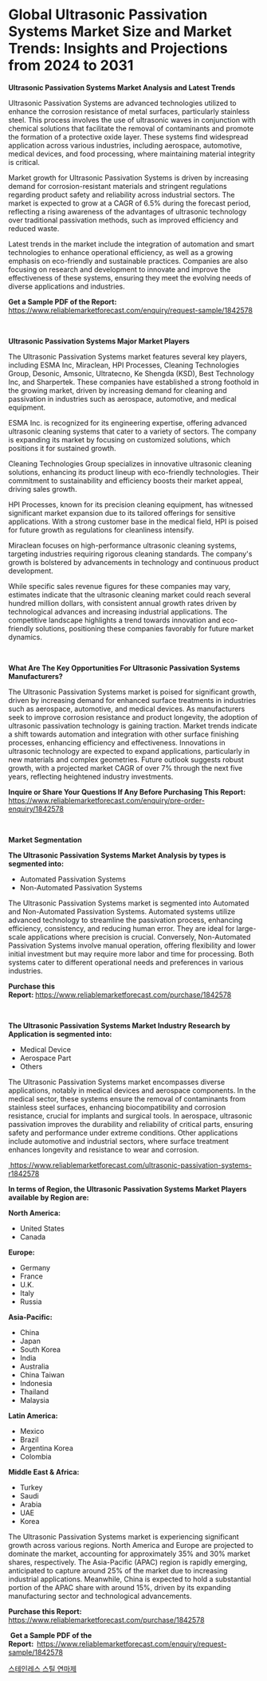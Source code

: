 <p><h1>Global Ultrasonic Passivation Systems Market Size and Market Trends: Insights and Projections from 2024 to 2031</h1></p><p><strong>Ultrasonic Passivation Systems Market Analysis and Latest Trends</strong></p>
<p><p>Ultrasonic Passivation Systems are advanced technologies utilized to enhance the corrosion resistance of metal surfaces, particularly stainless steel. This process involves the use of ultrasonic waves in conjunction with chemical solutions that facilitate the removal of contaminants and promote the formation of a protective oxide layer. These systems find widespread application across various industries, including aerospace, automotive, medical devices, and food processing, where maintaining material integrity is critical.</p><p>Market growth for Ultrasonic Passivation Systems is driven by increasing demand for corrosion-resistant materials and stringent regulations regarding product safety and reliability across industrial sectors. The market is expected to grow at a CAGR of 6.5% during the forecast period, reflecting a rising awareness of the advantages of ultrasonic technology over traditional passivation methods, such as improved efficiency and reduced waste.</p><p>Latest trends in the market include the integration of automation and smart technologies to enhance operational efficiency, as well as a growing emphasis on eco-friendly and sustainable practices. Companies are also focusing on research and development to innovate and improve the effectiveness of these systems, ensuring they meet the evolving needs of diverse applications and industries.</p></p>
<p><strong>Get a Sample PDF of the Report:&nbsp;</strong> <a href="https://www.reliablemarketforecast.com/enquiry/request-sample/1842578?utm_campaign=1080&utm_medium=2&utm_source=Github&utm_content=ia&utm_term=01012025&utm_id=ultrasonic-passivation-systems">https://www.reliablemarketforecast.com/enquiry/request-sample/1842578</a></p>
<p>&nbsp;</p>
<p><strong>Ultrasonic Passivation Systems Major Market Players</strong></p>
<p><p>The Ultrasonic Passivation Systems market features several key players, including ESMA Inc, Miraclean, HPI Processes, Cleaning Technologies Group, Desonic, Amsonic, Ultratecno, Ke Shengda (KSD), Best Technology Inc, and Sharpertek. These companies have established a strong foothold in the growing market, driven by increasing demand for cleaning and passivation in industries such as aerospace, automotive, and medical equipment.</p><p>ESMA Inc. is recognized for its engineering expertise, offering advanced ultrasonic cleaning systems that cater to a variety of sectors. The company is expanding its market by focusing on customized solutions, which positions it for sustained growth. </p><p>Cleaning Technologies Group specializes in innovative ultrasonic cleaning solutions, enhancing its product lineup with eco-friendly technologies. Their commitment to sustainability and efficiency boosts their market appeal, driving sales growth.</p><p>HPI Processes, known for its precision cleaning equipment, has witnessed significant market expansion due to its tailored offerings for sensitive applications. With a strong customer base in the medical field, HPI is poised for future growth as regulations for cleanliness intensify.</p><p>Miraclean focuses on high-performance ultrasonic cleaning systems, targeting industries requiring rigorous cleaning standards. The company's growth is bolstered by advancements in technology and continuous product development.</p><p>While specific sales revenue figures for these companies may vary, estimates indicate that the ultrasonic cleaning market could reach several hundred million dollars, with consistent annual growth rates driven by technological advances and increasing industrial applications. The competitive landscape highlights a trend towards innovation and eco-friendly solutions, positioning these companies favorably for future market dynamics.</p></p>
<p>&nbsp;</p>
<p><strong>What Are The Key Opportunities For Ultrasonic Passivation Systems Manufacturers?</strong></p>
<p><p>The Ultrasonic Passivation Systems market is poised for significant growth, driven by increasing demand for enhanced surface treatments in industries such as aerospace, automotive, and medical devices. As manufacturers seek to improve corrosion resistance and product longevity, the adoption of ultrasonic passivation technology is gaining traction. Market trends indicate a shift towards automation and integration with other surface finishing processes, enhancing efficiency and effectiveness. Innovations in ultrasonic technology are expected to expand applications, particularly in new materials and complex geometries. Future outlook suggests robust growth, with a projected market CAGR of over 7% through the next five years, reflecting heightened industry investments.</p></p>
<p><strong>Inquire or Share Your Questions If Any Before Purchasing This Report:</strong> <a href="https://www.reliablemarketforecast.com/enquiry/pre-order-enquiry/1842578?utm_campaign=1080&utm_medium=2&utm_source=Github&utm_content=ia&utm_term=01012025&utm_id=ultrasonic-passivation-systems">https://www.reliablemarketforecast.com/enquiry/pre-order-enquiry/1842578</a></p>
<p>&nbsp;</p>
<p><strong>Market Segmentation</strong></p>
<p><strong>The Ultrasonic Passivation Systems Market Analysis by types is segmented into:</strong></p>
<p><ul><li>Automated Passivation Systems</li><li>Non-Automated Passivation Systems</li></ul></p>
<p><p>The Ultrasonic Passivation Systems market is segmented into Automated and Non-Automated Passivation Systems. Automated systems utilize advanced technology to streamline the passivation process, enhancing efficiency, consistency, and reducing human error. They are ideal for large-scale applications where precision is crucial. Conversely, Non-Automated Passivation Systems involve manual operation, offering flexibility and lower initial investment but may require more labor and time for processing. Both systems cater to different operational needs and preferences in various industries.</p></p>
<p><strong>Purchase this Report:&nbsp;</strong><a href="https://www.reliablemarketforecast.com/purchase/1842578?utm_campaign=1080&utm_medium=2&utm_source=Github&utm_content=ia&utm_term=01012025&utm_id=ultrasonic-passivation-systems">https://www.reliablemarketforecast.com/purchase/1842578</a></p>
<p>&nbsp;</p>
<p><strong>The Ultrasonic Passivation Systems Market Industry Research by Application is segmented into:</strong></p>
<p><ul><li>Medical Device</li><li>Aerospace Part</li><li>Others</li></ul></p>
<p><p>The Ultrasonic Passivation Systems market encompasses diverse applications, notably in medical devices and aerospace components. In the medical sector, these systems ensure the removal of contaminants from stainless steel surfaces, enhancing biocompatibility and corrosion resistance, crucial for implants and surgical tools. In aerospace, ultrasonic passivation improves the durability and reliability of critical parts, ensuring safety and performance under extreme conditions. Other applications include automotive and industrial sectors, where surface treatment enhances longevity and resistance to wear and corrosion.</p></p>
<p><a href="https://www.reliablemarketforecast.com/ultrasonic-passivation-systems-r1842578?utm_campaign=1080&utm_medium=2&utm_source=Github&utm_content=ia&utm_term=01012025&utm_id=ultrasonic-passivation-systems">&nbsp;https://www.reliablemarketforecast.com/ultrasonic-passivation-systems-r1842578</a></p>
<p><strong>In terms of Region, the Ultrasonic Passivation Systems Market Players available by Region are:</strong></p>
<p>
    <p> <strong> North America: </strong>
        <ul>
            <li>United States</li>
            <li>Canada</li>
        </ul>
        </p> 
    <p> <strong> Europe: </strong>
        <ul>
            <li>Germany</li>
            <li>France</li>
            <li>U.K.</li>
            <li>Italy</li>
            <li>Russia</li>
        </ul>
        </p> 
    <p> <strong> Asia-Pacific: </strong>
        <ul>
            <li>China</li>
            <li>Japan</li>
            <li>South Korea</li>
            <li>India</li>
            <li>Australia</li>
            <li>China Taiwan</li>
            <li>Indonesia</li>
            <li>Thailand</li>
            <li>Malaysia</li>
        </ul>
        </p> 
    <p> <strong> Latin America: </strong>
        <ul>
            <li>Mexico</li>
            <li>Brazil</li>
            <li>Argentina Korea</li>
            <li>Colombia</li>
        </ul>
        </p> 
    <p> <strong> Middle East & Africa: </strong>
        <ul>
            <li>Turkey</li>
            <li>Saudi</li>
            <li>Arabia</li>
            <li>UAE</li>
            <li>Korea</li>
        </ul>
    </p>
    </p>
<p><p>The Ultrasonic Passivation Systems market is experiencing significant growth across various regions. North America and Europe are projected to dominate the market, accounting for approximately 35% and 30% market shares, respectively. The Asia-Pacific (APAC) region is rapidly emerging, anticipated to capture around 25% of the market due to increasing industrial applications. Meanwhile, China is expected to hold a substantial portion of the APAC share with around 15%, driven by its expanding manufacturing sector and technological advancements.</p></p>
<p><strong>Purchase this Report: </strong><a href="https://www.reliablemarketforecast.com/purchase/1842578?utm_campaign=1080&utm_medium=2&utm_source=Github&utm_content=ia&utm_term=01012025&utm_id=ultrasonic-passivation-systems">https://www.reliablemarketforecast.com/purchase/1842578</a></p>
<p>&nbsp;<strong>Get a Sample PDF of the Report:&nbsp;&nbsp;</strong><a href="https://www.reliablemarketforecast.com/enquiry/request-sample/1842578?utm_campaign=1080&utm_medium=2&utm_source=Github&utm_content=ia&utm_term=01012025&utm_id=ultrasonic-passivation-systems">https://www.reliablemarketforecast.com/enquiry/request-sample/1842578</a></p>
<p><strong></strong></p>
<p><p><a href="https://github.com/sougarounis/Market-Research-Report-List-6/blob/main/210478129722.md?utm_campaign=1080&utm_medium=2&utm_source=Github&utm_content=ia&utm_term=01012025&utm_id=ultrasonic-passivation-systems">스테인레스 스틸 연마제</a></p></p>